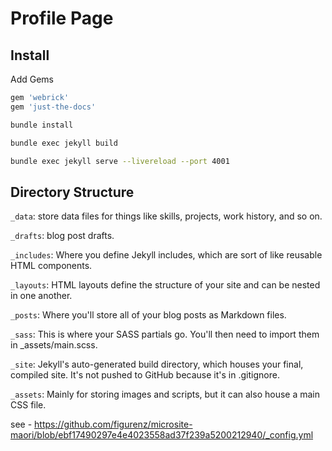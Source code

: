 # Profile Page
## Install
Add Gems
```bash
gem 'webrick'
gem 'just-the-docs'
```

```bash
bundle install
```

```bash
bundle exec jekyll build
```

```bash
bundle exec jekyll serve --livereload --port 4001
```

## Directory Structure

`_data`: store data files for things like skills, projects, work history, and so on.

`_drafts`: blog post drafts.

`_includes`: Where you define Jekyll includes, which are sort of like reusable HTML components.

`_layouts`: HTML layouts define the structure of your site and can be nested in one another.

`_posts`: Where you'll store all of your blog posts as Markdown files.

`_sass`: This is where your SASS partials go. You'll then need to import them in _assets/main.scss.

`_site`: Jekyll's auto-generated build directory, which houses your final, compiled site. It's not pushed to GitHub because it's in .gitignore.

`_assets`: Mainly for storing images and scripts, but it can also house a main CSS file.

see - https://github.com/figurenz/microsite-maori/blob/ebf17490297e4e4023558ad37f239a5200212940/_config.yml

